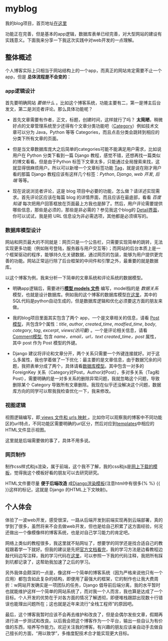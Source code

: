 # myblog

我的blog项目，首页地址[在这里](http://39.108.239.113/)

功能正在完善，但是基本的app逻辑，数据库表单已经完善，对大型网站的建设有实践意义。下面我来分享一下我这次实践中对web开发的一点理解。

## 整体概述

个人博客实际上只相当于网站结构上的一个app，而真正的网站肯定需要不止一个app，但是 **总体流程是不会变的**：

### app逻辑设计 

首先要明确网站 *要做什么* 。比如这个博客系统，功能主要有二，第一是博主后台发文，第二是浏览者评论。那么具体功能呢？

- 首先文章需要有作者，正文，标题，创建时间，这样就行了吗？ **太简陋**，稍微好点的文章管理系统至少还得有个文章分类功能吧（[Category](https://github.com/fudonglai/myblog/blob/master/blog/models.py)）例如技术文章可以分为 Java，Python 等等 Categories，而且点击分类会跳转到相应的分类下所有文章的页面。

- 但是当文章数据库庞大之后简单的categories可能不能满足用户需求，比如说用户在 Python 分类下看到一篇 Django 教程，感觉不错，还想再找一篇类似的博文看看。但是由于Python 标签下文章太多，只能通过全局搜索来找，这就显得很麻烦用户。所以可以新增一个文章标签功能 [Tag](https://github.com/fudonglai/myblog/blob/master/blog/models.py)，就是说在刚才用户看的那篇 Django 教程应该有这样几个标签：*Python*, *Django*, *web 开发*, *后端* 等等。

- 现在说说浏览者评论，这是 blog 项目中必要的功能，怎么做？请详述实现需求。首先评论区应该在每篇 blog 的详情界面，而且应该在最底部，看看 *百度知道* 每次把用户回答框放在页面最上方我也是醉了。然后，用户评论需要提供哪些信息，那些是必须的，那些是非必需的？参见我这个blog的 [Detail界面](http://39.108.239.113/post/7/)，你可以试试，我是把 URL 信息设为非必需选项，其他都是必须填写的。

### 数据库模型设计

网站和网页最大的不同就是：网页只是一个公告栏，只需要实现简单的跳转，无法实现更多功能（例如账号登陆，服务器与用户交互等）；而网站的后台本质上是一个框架驱动的程序，能够持久化关键数据，通过网页的包装，能够为用户提供更完善的功能。网站正常运行除了后台框架的中间件和引擎之外，最重要的就是数据库。

以这个博客为例，我来分析一下简单的文章系统和评论系统的数据模型。

- 明确app逻辑后，需要进行[**模型 models 文件**](https://github.com/fudonglai/myblog/blob/master/blog/models.py) 编写，model指的是 *数据关系* 模型，也就是设计数据库。例如我的这个博客的数据库模型[在这里](https://github.com/fudonglai/info_sys_python/blob/master/Django_code_comments/db.sqlite3)，其中的SQL代码是python自动生成的，但是数据库逻辑和优化必须要这方面的朋友来做。

- 我的blog项目里面其实包含了两个 app，一个是文章相关的信息，请看 [Post 模型](https://github.com/fudonglai/myblog/blob/master/blog/models.py)，共包含9个属性：*title*, *author*, *created_time*, *modfied_time*, *body*, *category*, *tag*, *excerpt*, *views(访问量)* 。一个是评论相关信息，请看[Comment模型](https://github.com/fudonglai/myblog/blob/master/comments/models.py), 包含 *name，email，url，text created_time，post* 属性，其中 post 作为 Post 模型的外键。

- Django 建议将评论和文章分开，两个关系只需要一个外键连接就好。对于这么多属性，我也学着做了一下优化：最主要的是文章信息，由于数据冗余的问题，我把表单分成了两个，具体请看[数据库模型](https://github.com/fudonglai/info_sys_python/blob/master/Django_code_comments/db.sqlite3)。其中包含一对多的 ForeignKey 关系（Category对Post，Author对Post），多对多关系（Tag和Post），需要明确的是一对多关系的删除异常问题，我就忽略这个问题，导致删除某个 Category 导致所有文章删除。我现在似乎还没解决这个问题，数据库方向的同学可以帮我我检查优化一下，我来修改。

### 视图逻辑

视图逻辑编写，即[ views 文件和 urls 映射 ](https://github.com/fudonglai/myblog/tree/master/blog)。比如你可以观察我的博客中不同功能区的url特点，不同功能区需要明确的url区分，然后对应到[templates](https://github.com/fudonglai/myblog/tree/master/blog/templates)中相应的HTML文件显示视图。

这里就是后端需要做的事了，具体不用多说。
  
### 网页制作

制作css样式和js渲染，属于前端，这个我不了解，我的css和js是[网上下载的模板](https://github.com/zmrenwu/django-blog-tutorial-templates)，觉得我这个模板好看的朋友可以去研究研究。

HTML文件要尽量 **便于后端改造** 成[Django渲染模板](https://github.com/fudonglai/myblog/tree/master/blog/templates)(注意html中有很多{%  %} {{  }}这样的标记，这就是 Django 的HTML上下文映射)。

 ## 个人体会
  
  体验了一波web开发，感受很深，一路从后端开发到前端实现再到云端部署，真的学到了很多，虽然将来不会去做web开发，但也是给自己积累了这方面经验，何况还做出一个像模像样的博客系统，也是对自己学习能力的肯定吧。
  
  网络上类似的教程很多，我这里就不贴网址了，想要学的同学还是找合适自己的教程跟着学一下就好。但我的建议是先把[官方文档看完](https://docs.djangoproject.com/zh-hans/2.0/intro/)，我的学习方法是边看教程边敲代码边写注释，我的学习代码在[这里](https://github.com/fudonglai/info_sys_python/tree/master/Django_code_comments)，可以参照一下我的代码注释，我把所有踩到坑都记录了，这帮助我加速了之后的学习。
  
  另外我体会颇深的一点是，像这样一个简单的博客系统（因为严格来说他只有一个应用）都包含如此复杂的结构，即便用了最强大的框架，它的制作也让我大费周折：w网站开发确实是一项团队的任务，Django 倡导前后端分离，我的水平暂时也就能维护这样一个简单的网站系统了，而对我一个人而言，我也算是达成了一个目标。个人开发的优势在于对各方面的情况了解透彻，即便堆栈跟踪出现数十行错误也能理出问题所在；这也就是近年来流行“全栈工程师”的原因吧。
  
  最后，这个博客我暂时应该不会再去维护和改良了，但是会偶尔发些文章，假期再进行进一步测试和改良。以后我会把这个博客作为一个平台，输出一些自认为有价值的东西，培养写作能力。欢迎关注我的博客。有兴趣的朋友应该亲自动手去做自己擅长的方面，“用以致学”，多维度配技术合才能实现更大目标。
  
  
